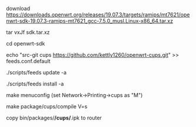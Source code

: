 
download https://downloads.openwrt.org/releases/19.07.3/targets/ramips/mt7621/openwrt-sdk-19.07.3-ramips-mt7621_gcc-7.5.0_musl.Linux-x86_64.tar.xz

tar vxJf sdk.tar.xz

cd openwrt-sdk

echo "src-git cups https://github.com/kettly1260/openwrt-cups.git" >> feeds.conf.default

./scripts/feeds update -a

./scripts/feeds install -a

make menuconfig (set Network->Printing->cups as "M")

make package/cups/compile V=s

copy bin/packages/**/cups/**.ipk to router
